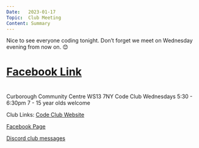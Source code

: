 ```yaml
---
Date:   2023-01-17
Topic:  Club Meeting
Content: Summary
---
```

Nice to see everyone coding tonight. Don’t forget we meet on Wednesday evening from now on. 😊

# [Facebook Link](https://www.facebook.com/720665616418529/posts/684484416703316)

#
Curborough Community Centre
WS13 7NY
Code Club
Wednesdays 5:30 - 6:30pm
7 - 15 year olds welcome

Club Links:
[Code Club Website](https://lichfield-code-club.github.io/)

[Facebook Page](https://www.facebook.com/LichfieldCoders)

[Discord club messages](https://discord.gg/szz6xGK)
